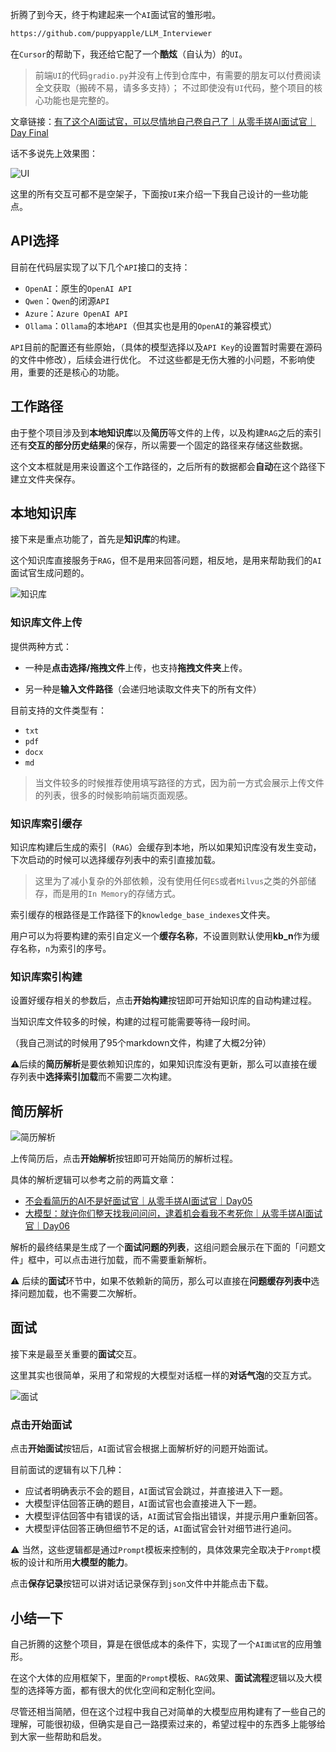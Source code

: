 折腾了到今天，终于构建起来一个`AI`面试官的雏形啦。

```bash
https://github.com/puppyapple/LLM_Interviewer
```

在`Cursor`的帮助下，我还给它配了一个**酷炫**（自认为）的`UI`。

> 前端`UI`的代码`gradio.py`并没有上传到仓库中，有需要的朋友可以付费阅读全文获取（搬砖不易，请多多支持）；
> 不过即使没有`UI`代码，整个项目的核心功能也是完整的。

文章链接：[有了这个AI面试官，可以尽情地自己卷自己了｜从零手搓AI面试官｜Day Final](https://mp.weixin.qq.com/s/rYbh44p89gOuvBrZ_6ObMQ)

话不多说先上效果图：

![UI](https://erxuanyi-1257355350.cos.ap-beijing.myqcloud.com/UI_all-2024-11-07-15-44-41.png)

这里的所有交互可都不是空架子，下面按`UI`来介绍一下我自己设计的一些功能点。

## API选择

目前在代码层实现了以下几个`API`接口的支持：

- `OpenAI`：原生的`OpenAI API`
- `Qwen`：`Qwen`的闭源`API`
- `Azure`：`Azure OpenAI API`
- `Ollama`：`Ollama`的本地`API`（但其实也是用的`OpenAI`的兼容模式）

`API`目前的配置还有些原始，（具体的模型选择以及`API Key`的设置暂时需要在源码的文件中修改），后续会进行优化。
不过这些都是无伤大雅的小问题，不影响使用，重要的还是核心的功能。

## 工作路径

由于整个项目涉及到**本地知识库**以及**简历**等文件的上传，以及构建`RAG`之后的索引还有**交互的部分历史结果**的保存，所以需要一个固定的路径来存储这些数据。

这个文本框就是用来设置这个工作路径的，之后所有的数据都会**自动**在这个路径下建立文件夹保存。

## 本地知识库

接下来是重点功能了，首先是**知识库**的构建。

这个知识库直接服务于`RAG`，但不是用来回答问题，相反地，是用来帮助我们的`AI`面试官生成问题的。

![知识库](https://erxuanyi-1257355350.cos.ap-beijing.myqcloud.com/kb-2024-11-07-16-23-36.png)

### 知识库文件上传

提供两种方式：

- 一种是**点击选择/拖拽文件**上传，也支持**拖拽文件夹**上传。

- 另一种是**输入文件路径**（会递归地读取文件夹下的所有文件）

目前支持的文件类型有：

- `txt`
- `pdf`
- `docx`
- `md`

> 当文件较多的时候推荐使用填写路径的方式，因为前一方式会展示上传文件的列表，很多的时候影响前端页面观感。

### 知识库索引缓存

知识库构建后生成的索引（`RAG`）会缓存到本地，所以如果知识库没有发生变动，下次启动的时候可以选择缓存列表中的索引直接加载。

> 这里为了减小复杂的外部依赖，没有使用任何`ES`或者`Milvus`之类的外部储存，而是用的`In Memory`的存储方式。

索引缓存的根路径是工作路径下的`knowledge_base_indexes`文件夹。

用户可以为将要构建的索引自定义一个**缓存名称**，不设置则默认使用**kb_n**作为缓存名称，`n`为索引的序号。

### 知识库索引构建

设置好缓存相关的参数后，点击**开始构建**按钮即可开始知识库的自动构建过程。

当知识库文件较多的时候，构建的过程可能需要等待一段时间。

（我自己测试的时候用了95个markdown文件，构建了大概2分钟）

⚠️后续的**简历解析**是要依赖知识库的，如果知识库没有更新，那么可以直接在缓存列表中**选择索引加载**而不需要二次构建。

## 简历解析

![简历解析](https://erxuanyi-1257355350.cos.ap-beijing.myqcloud.com/resume-2024-11-07-16-23-04.png)

上传简历后，点击**开始解析**按钮即可开始简历的解析过程。

具体的解析逻辑可以参考之前的两篇文章：

- [不会看简历的AI不是好面试官｜从零手搓AI面试官｜Day05](https://mp.weixin.qq.com/s/GdNS5QHRsSHdVHM9z9lqdg)
- [大模型：就许你们整天找我问问问，逮着机会看我不考死你｜从零手搓AI面试官｜Day06](https://mp.weixin.qq.com/s/GjzQQ5RhWJq9MBmaf_pTyg)

解析的最终结果是生成了一个**面试问题的列表**，这组问题会展示在下面的「问题文件」框中，可以点击进行加载，而不需要重新解析。

⚠️ 后续的**面试**环节中，如果不依赖新的简历，那么可以直接在**问题缓存列表中**选择问题加载，也不需要二次解析。

## 面试

接下来是最至关重要的**面试**交互。

这里其实也很简单，采用了和常规的大模型对话框一样的**对话气泡**的交互方式。

![面试](https://erxuanyi-1257355350.cos.ap-beijing.myqcloud.com/interview_2-2024-11-07-17-30-02.png)

### 点击开始面试

点击**开始面试**按钮后，`AI`面试官会根据上面解析好的问题开始面试。

目前面试的逻辑有以下几种：

- 应试者明确表示不会的题目，`AI`面试官会跳过，并直接进入下一题。
- 大模型评估回答正确的题目，`AI`面试官也会直接进入下一题。
- 大模型评估回答中有错误的话，`AI`面试官会指出错误，并提示用户重新回答。
- 大模型评估回答正确但细节不足的话，`AI`面试官会针对细节进行追问。

⚠️ 当然，这些逻辑都是通过`Prompt`模板来控制的，具体效果完全取决于`Prompt`模板的设计和所用**大模型的能力**。

点击**保存记录**按钮可以讲对话记录保存到`json`文件中并能点击下载。

## 小结一下

自己折腾的这整个项目，算是在很低成本的条件下，实现了一个`AI面试官`的应用雏形。

在这个大体的应用框架下，里面的`Prompt`模板、`RAG`效果、**面试流程**逻辑以及大模型的选择等方面，都有很大的优化空间和定制化空间。

尽管还相当简陋，但在这个过程中我自己对简单的大模型应用构建有了一些自己的理解，可能很初级，但确实是自己一路摸索过来的，希望过程中的东西多上能够给到大家一些帮助和启发。
